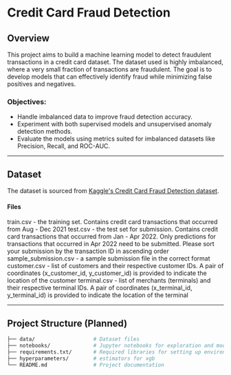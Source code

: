# Credit Card Fraud Detection

## Overview
This project aims to build a machine learning model to detect fraudulent transactions in a credit card dataset. The dataset used is highly imbalanced, where a very small fraction of transactions are fraudulent. The goal is to develop models that can effectively identify fraud while minimizing false positives and negatives.

### Objectives:
- Handle imbalanced data to improve fraud detection accuracy.
- Experiment with both supervised models and unsupervised anomaly detection methods.
- Evaluate the models using metrics suited for imbalanced datasets like Precision, Recall, and ROC-AUC.

---

## Dataset
The dataset is sourced from [Kaggle's Credit Card Fraud Detection dataset](https://www.kaggle.com/competitions/nus-fintech-recruitment). 

#### Files
train.csv - the training set. Contains credit card transactions that occurred from Aug - Dec 2021
test.csv - the test set for submission. Contains credit card transactions that occurred from Jan - Apr 2022. Only predictions for transactions that occurred in Apr 2022 need to be submitted. Please sort your submission by the transaction ID in ascending order
sample_submission.csv - a sample submission file in the correct format
customer.csv - list of customers and their respective customer IDs. A pair of coordinates (x_customer_id, y_customer_id) is provided to indicate the location of the customer
terminal.csv - list of merchants (terminals) and their respective terminal IDs. A pair of coordinates (x_terminal_id, y_terminal_id) is provided to indicate the location of the terminal

---

## Project Structure (Planned)

```bash
├── data/                   # Dataset files
├── notebooks/              # Jupyter notebooks for exploration and modeling
├── requirements.txt/       # Required libraries for setting up environment
├── hyperparameters/        # estimators for xgb
└── README.md               # Project documentation
